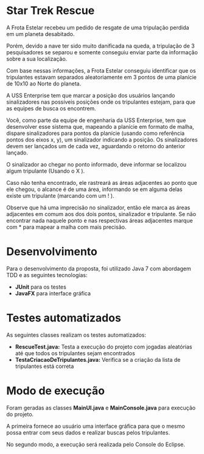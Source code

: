 # Star Trek Rescue

A Frota Estelar recebeu um pedido de resgate de uma tripulação perdida em um planeta desabitado.

Porém, devido a nave ter sido muito danificada na queda, a tripulação de 3 pesquisadores se separou e somente conseguiu enviar parte da informação sobre a sua localização.

Com base nessas informações, a Frota Estelar conseguiu identificar que os tripulantes estavam separados aleatoriamente em 3 pontos de uma planície de 10x10 ao Norte do planeta.

A USS Enterprise tem que marcar a posição dos usuários lançando sinalizadores nas possíveis posições onde os tripulantes estejam, para que as equipes de busca os encontrem. 

Você, como parte da equipe de engenharia da USS Enterprise, tem que desenvolver esse sistema que, mapeando a planície em formato de malha, dispare sinalizadores para pontos da planície (usando como referência pontos dos eixos x, y), um sinalizador indicando a posição. Os sinalizadores devem ser lançados um de cada vez, aguardando o retorno do anterior lançado.

O sinalizador ao chegar no ponto informado, deve informar se localizou algum
tripulante (Usando o X ).

Caso não tenha encontrado, ele rastreará as áreas adjacentes ao ponto que ele chegou, o alcance é de uma área, informando se em alguma delas existe um tripulante (marcando com um ! ). 

Observe que há uma imprecisão no sinalizador, então ele marca as áreas adjacentes em comum aos dos dois pontos, sinalizador e tripulante.
	Se não encontrar nada naquele ponto e nas respectivas áreas adjacentes marque com * para mapear a malha com mais precisão.

# Desenvolvimento

Para o desenvolvimento da proposta, foi utilizado Java 7 com abordagem TDD e as seguintes tecnologias:
-	**JUnit** para os testes
-	**JavaFX** para interface gráfica

#	Testes automatizados
As seguintes classes realizam os testes automatizados:
-	**RescueTest.java:** Testa a execução do projeto com jogadas aleatórias até que todos os tripulantes sejam encontrados
-	**TestaCriacaoDeTripulantes.java:** Verifica se a criação da lista de tripulantes está correta


# Modo de execução

Foram geradas as classes **MainUI.java** e **MainConsole.java** para execução do projeto.

A primeira fornece ao usuário uma interface gráfica para que o mesmo possa entrar com seus dados  e realizar buscas pelos tripulantes.

No segundo modo, a execução será realizada pelo Console do Eclipse.





  

